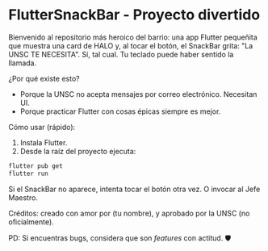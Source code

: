 # FlutterSnackBar - Proyecto divertido

Bienvenido al repositorio más heroico del barrio: una app Flutter pequeñita
que muestra una card de HALO y, al tocar el botón, el SnackBar grita:
"La UNSC TE NECESITA". Sí, tal cual. Tu teclado puede haber sentido la llamada.

¿Por qué existe esto?
- Porque la UNSC no acepta mensajes por correo electrónico. Necesitan UI.
- Porque practicar Flutter con cosas épicas siempre es mejor.

Cómo usar (rápido):
1. Instala Flutter.
2. Desde la raíz del proyecto ejecuta:

```bash
flutter pub get
flutter run
```

Si el SnackBar no aparece, intenta tocar el botón otra vez. O invocar al Jefe Maestro.

Créditos: creado con amor por (tu nombre), y aprobado por la UNSC (no oficialmente).

PD: Si encuentras bugs, considera que son *features* con actitud. 🛡️
